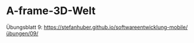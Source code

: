 # A-frame-3D-Welt
Übungsblatt 9: https://stefanhuber.github.io/softwareentwicklung-mobile/übungen/09/
